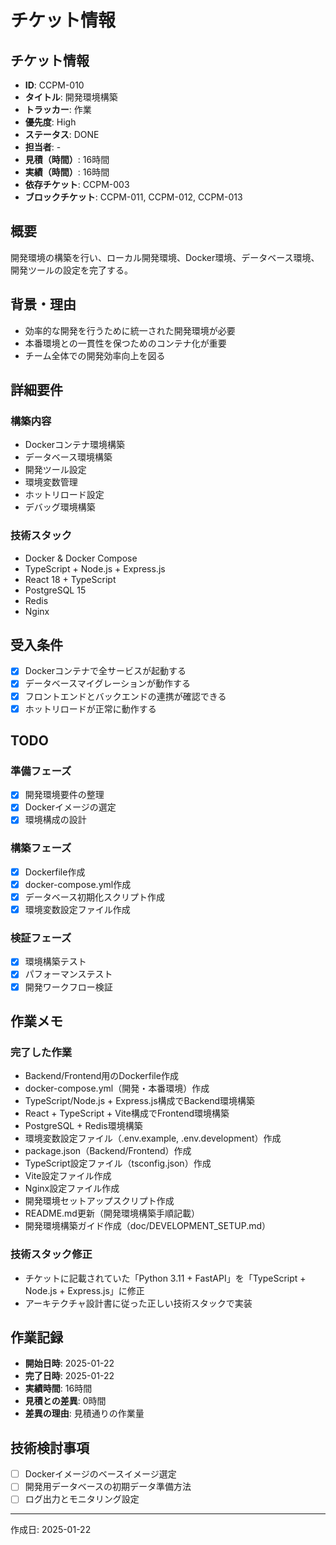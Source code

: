 # チケット情報

## チケット情報
- **ID**: CCPM-010
- **タイトル**: 開発環境構築
- **トラッカー**: 作業
- **優先度**: High
- **ステータス**: DONE
- **担当者**: -
- **見積（時間）**: 16時間
- **実績（時間）**: 16時間
- **依存チケット**: CCPM-003
- **ブロックチケット**: CCPM-011, CCPM-012, CCPM-013

## 概要
開発環境の構築を行い、ローカル開発環境、Docker環境、データベース環境、開発ツールの設定を完了する。

## 背景・理由
- 効率的な開発を行うために統一された開発環境が必要
- 本番環境との一貫性を保つためのコンテナ化が重要
- チーム全体での開発効率向上を図る

## 詳細要件
### 構築内容
- Dockerコンテナ環境構築
- データベース環境構築
- 開発ツール設定
- 環境変数管理
- ホットリロード設定
- デバッグ環境構築

### 技術スタック
- Docker & Docker Compose
- TypeScript + Node.js + Express.js
- React 18 + TypeScript
- PostgreSQL 15
- Redis
- Nginx

## 受入条件
- [x] Dockerコンテナで全サービスが起動する
- [x] データベースマイグレーションが動作する
- [x] フロントエンドとバックエンドの連携が確認できる
- [x] ホットリロードが正常に動作する

## TODO
### 準備フェーズ
- [x] 開発環境要件の整理
- [x] Dockerイメージの選定
- [x] 環境構成の設計

### 構築フェーズ
- [x] Dockerfile作成
- [x] docker-compose.yml作成
- [x] データベース初期化スクリプト作成
- [x] 環境変数設定ファイル作成

### 検証フェーズ
- [x] 環境構築テスト
- [x] パフォーマンステスト
- [x] 開発ワークフロー検証

## 作業メモ
### 完了した作業
- Backend/Frontend用のDockerfile作成
- docker-compose.yml（開発・本番環境）作成
- TypeScript/Node.js + Express.js構成でBackend環境構築
- React + TypeScript + Vite構成でFrontend環境構築
- PostgreSQL + Redis環境構築
- 環境変数設定ファイル（.env.example, .env.development）作成
- package.json（Backend/Frontend）作成
- TypeScript設定ファイル（tsconfig.json）作成
- Vite設定ファイル作成
- Nginx設定ファイル作成
- 開発環境セットアップスクリプト作成
- README.md更新（開発環境構築手順記載）
- 開発環境構築ガイド作成（doc/DEVELOPMENT_SETUP.md）

### 技術スタック修正
- チケットに記載されていた「Python 3.11 + FastAPI」を「TypeScript + Node.js + Express.js」に修正
- アーキテクチャ設計書に従った正しい技術スタックで実装

## 作業記録
- **開始日時**: 2025-01-22
- **完了日時**: 2025-01-22
- **実績時間**: 16時間
- **見積との差異**: 0時間
- **差異の理由**: 見積通りの作業量

## 技術検討事項
- [ ] Dockerイメージのベースイメージ選定
- [ ] 開発用データベースの初期データ準備方法
- [ ] ログ出力とモニタリング設定

---

作成日: 2025-01-22